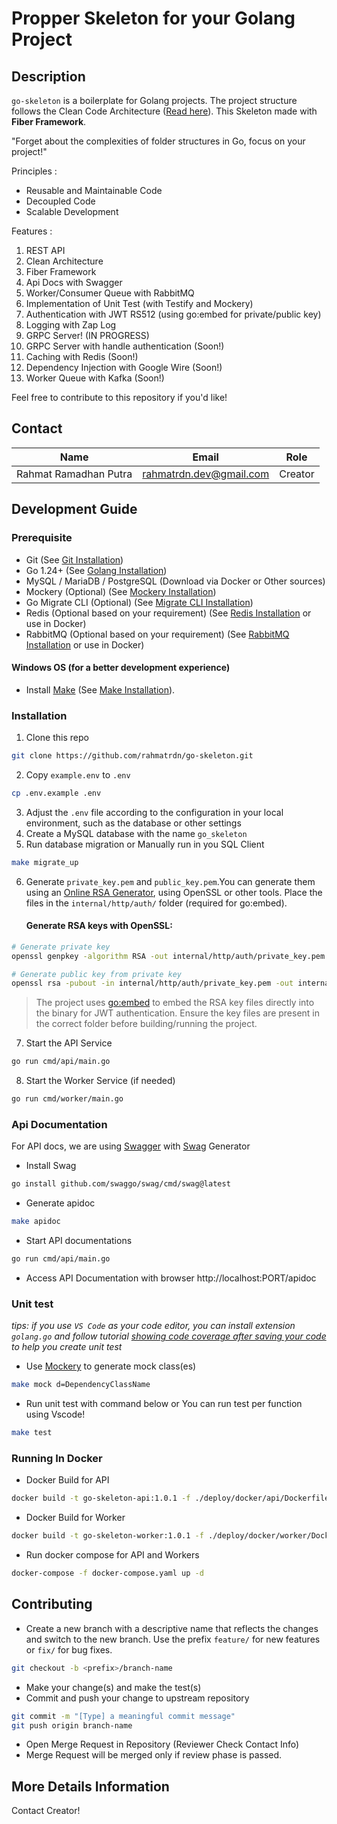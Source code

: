 # Propper Skeleton for your Golang Project

## Description

`go-skeleton` is a boilerplate for Golang projects. The project structure follows the Clean Code Architecture ([Read here](https://blog.cleancoder.com/uncle-bob/2012/08/13/the-clean-architecture.html)). This Skeleton made with **Fiber Framework**.

"Forget about the complexities of folder structures in Go, focus on your project!"

Principles :

- Reusable and Maintainable Code
- Decoupled Code
- Scalable Development

Features :

1. REST API
2. Clean Architecture
3. Fiber Framework
4. Api Docs with Swagger
5. Worker/Consumer Queue with RabbitMQ
6. Implementation of Unit Test (with Testify and Mockery)
7. Authentication with JWT RS512 (using go:embed for private/public key)
8. Logging with Zap Log
9. GRPC Server! (IN PROGRESS)
10. GRPC Server with handle authentication (Soon!)
11. Caching with Redis (Soon!)
12. Dependency Injection with Google Wire (Soon!)
13. Worker Queue with Kafka (Soon!)

Feel free to contribute to this repository if you'd like!

## Contact

| Name                  | Email                   | Role    |
| --------------------- | ----------------------- | ------- |
| Rahmat Ramadhan Putra | rahmatrdn.dev@gmail.com | Creator |

## Development Guide

### Prerequisite

- Git (See [Git Installation](https://git-scm.com/downloads))
- Go 1.24+ (See [Golang Installation](https://golang.org/doc/install))
- MySQL / MariaDB / PostgreSQL (Download via Docker or Other sources)
- Mockery (Optional) (See [Mockery Installation](https://github.com/vektra/mockery))
- Go Migrate CLI (Optional) (See [Migrate CLI Installation](https://github.com/golang-migrate/migrate/tree/master/cmd/migrate))
- Redis (Optional based on your requirement) (See [Redis Installation](https://redis.io/docs/getting-started/installation/) or use in Docker)
- RabbitMQ (Optional based on your requirement) (See [RabbitMQ Installation](https://www.rabbitmq.com/download.html) or use in Docker)

#### Windows OS (for a better development experience)

- Install [Make](https://www.gnu.org/software/make/) (See [Make Installation](https://leangaurav.medium.com/how-to-setup-install-gnu-make-on-windows-324480f1da69)).

### Installation

1. Clone this repo

```sh
git clone https://github.com/rahmatrdn/go-skeleton.git
```

2. Copy `example.env` to `.env`

```sh
cp .env.example .env
```

3. Adjust the `.env` file according to the configuration in your local environment, such as the database or other settings
4. Create a MySQL database with the name `go_skeleton`
5. Run database migration or Manually run in you SQL Client

```sh
make migrate_up
```

6. Generate `private_key.pem` and `public_key.pem`.You can generate them using an [Online RSA Generator](https://travistidwell.com/jsencrypt/demo/), using OpenSSL or other tools. Place the files in the `internal/http/auth/` folder (required for go:embed).

   #### Generate RSA keys with OpenSSL:

```sh
# Generate private key
openssl genpkey -algorithm RSA -out internal/http/auth/private_key.pem -pkeyopt rsa_keygen_bits:2048

# Generate public key from private key
openssl rsa -pubout -in internal/http/auth/private_key.pem -out internal/http/auth/public_key.pem
```

> The project uses [go:embed](https://pkg.go.dev/embed) to embed the RSA key files directly into the binary for JWT authentication. Ensure the key files are present in the correct folder before building/running the project.

7. Start the API Service

```sh
go run cmd/api/main.go
```

8. Start the Worker Service (if needed)

```sh
go run cmd/worker/main.go
```

### Api Documentation

For API docs, we are using [Swagger](https://swagger.io/) with [Swag](https://github.com/swaggo/swag) Generator

- Install Swag

```sh
go install github.com/swaggo/swag/cmd/swag@latest
```

- Generate apidoc

```sh
make apidoc
```

- Start API documentations

```sh
go run cmd/api/main.go
```

- Access API Documentation with browser http://localhost:PORT/apidoc

### Unit test

_tips: if you use `VS Code` as your code editor, you can install extension `golang.go` and follow tutorial [showing code coverage after saving your code](https://dev.to/vuong/golang-in-vscode-show-code-coverage-of-after-saving-test-8g0) to help you create unit test_

- Use [Mockery](https://github.com/vektra/mockery) to generate mock class(es)

```sh
make mock d=DependencyClassName
```

- Run unit test with command below or You can run test per function using Vscode!

```sh
make test
```

### Running In Docker

- Docker Build for API

```sh
docker build -t go-skeleton-api:1.0.1 -f ./deploy/docker/api/Dockerfile .
```

- Docker Build for Worker

```sh
docker build -t go-skeleton-worker:1.0.1 -f ./deploy/docker/worker/Dockerfile .
```

- Run docker compose for API and Workers

```sh
docker-compose -f docker-compose.yaml up -d
```

## Contributing

- Create a new branch with a descriptive name that reflects the changes and switch to the new branch. Use the prefix `feature/` for new features or `fix/` for bug fixes.

```sh
git checkout -b <prefix>/branch-name
```

- Make your change(s) and make the test(s)
- Commit and push your change to upstream repository

```sh
git commit -m "[Type] a meaningful commit message"
git push origin branch-name
```

- Open Merge Request in Repository (Reviewer Check Contact Info)
- Merge Request will be merged only if review phase is passed.

## More Details Information

Contact Creator!

